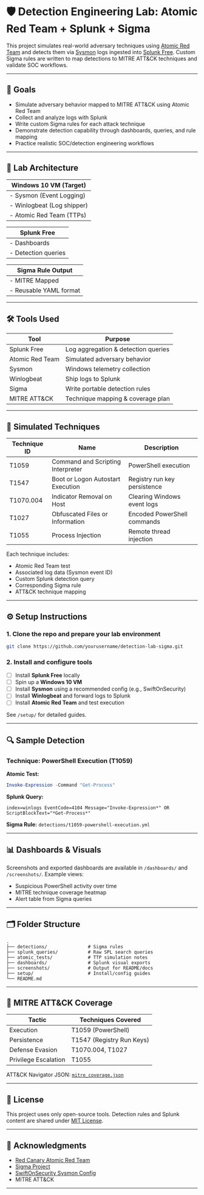 # 🛡️ Detection Engineering Lab: Atomic Red Team + Splunk + Sigma

This project simulates real-world adversary techniques using [Atomic Red Team](https://github.com/redcanaryco/atomic-red-team) and detects them via [Sysmon](https://learn.microsoft.com/en-us/sysinternals/downloads/sysmon) logs ingested into [Splunk Free](https://www.splunk.com/en_us/download/splunk-enterprise.html). Custom Sigma rules are written to map detections to MITRE ATT&CK techniques and validate SOC workflows.

---

## 📌 Goals

- Simulate adversary behavior mapped to MITRE ATT&CK using Atomic Red Team
- Collect and analyze logs with Splunk
- Write custom Sigma rules for each attack technique
- Demonstrate detection capability through dashboards, queries, and rule mapping
- Practice realistic SOC/detection engineering workflows

---

## 🧱 Lab Architecture


|  Windows 10 VM (Target)     |
|-----------------------------|
| - Sysmon (Event Logging)    |
| - Winlogbeat (Log shipper)  |
| - Atomic Red Team (TTPs)    |       
            
|       Splunk Free           |
|-----------------------------|
| - Dashboards                |
| - Detection queries         |
          
|      Sigma Rule Output      |
|-----------------------------|
| - MITRE Mapped              |
| - Reusable YAML format      |

---

## 🛠️ Tools Used

| Tool              | Purpose                            |
|------------------|-------------------------------------|
| Splunk Free       | Log aggregation & detection queries |
| Atomic Red Team   | Simulated adversary behavior        |
| Sysmon            | Windows telemetry collection        |
| Winlogbeat        | Ship logs to Splunk                 |
| Sigma             | Write portable detection rules      |
| MITRE ATT&CK      | Technique mapping & coverage plan   |

---

## 🧪 Simulated Techniques

| Technique ID | Name                            | Description                                |
|--------------|----------------------------------|--------------------------------------------|
| T1059        | Command and Scripting Interpreter | PowerShell execution                       |
| T1547        | Boot or Logon Autostart Execution | Registry run key persistence               |
| T1070.004    | Indicator Removal on Host         | Clearing Windows event logs                |
| T1027        | Obfuscated Files or Information   | Encoded PowerShell commands                |
| T1055        | Process Injection                 | Remote thread injection                    |

Each technique includes:
- Atomic Red Team test
- Associated log data (Sysmon event ID)
- Custom Splunk detection query
- Corresponding Sigma rule
- ATT&CK technique mapping

---

## ⚙️ Setup Instructions

### 1. Clone the repo and prepare your lab environment

```bash
git clone https://github.com/yourusername/detection-lab-sigma.git
````

### 2. Install and configure tools

* [ ] Install **Splunk Free** locally
* [ ] Spin up a **Windows 10 VM**
* [ ] Install **Sysmon** using a recommended config (e.g., SwiftOnSecurity)
* [ ] Install **Winlogbeat** and forward logs to Splunk
* [ ] Install **Atomic Red Team** and test execution

See `/setup/` for detailed guides.

---

## 🔍 Sample Detection

### Technique: PowerShell Execution (T1059)

**Atomic Test:**

```powershell
Invoke-Expression -Command "Get-Process"
```

**Splunk Query:**

```spl
index=winlogs EventCode=4104 Message="Invoke-Expression*" OR ScriptBlockText="*Get-Process*"
```

**Sigma Rule:**
`detections/t1059-powershell-execution.yml`

---

## 📊 Dashboards & Visuals

Screenshots and exported dashboards are available in `/dashboards/` and `/screenshots/`.
Example views:

* Suspicious PowerShell activity over time
* MITRE technique coverage heatmap
* Alert table from Sigma queries

---

## 🗂️ Folder Structure

```
.
├── detections/               # Sigma rules
├── splunk_queries/           # Raw SPL search queries
├── atomic_tests/             # TTP simulation notes
├── dashboards/               # Splunk visual exports
├── screenshots/              # Output for README/docs
├── setup/                    # Install/config guides
└── README.md
```

---

## 🧠 MITRE ATT\&CK Coverage

| Tactic               | Techniques Covered        |
| -------------------- | ------------------------- |
| Execution            | T1059 (PowerShell)        |
| Persistence          | T1547 (Registry Run Keys) |
| Defense Evasion      | T1070.004, T1027          |
| Privilege Escalation | T1055                     |

ATT\&CK Navigator JSON: [`mitre_coverage.json`](dashboards/mitre_coverage.json)

---

## 🧾 License

This project uses only open-source tools. Detection rules and Splunk content are shared under [MIT License](LICENSE).

---

## 🙌 Acknowledgments

* [Red Canary Atomic Red Team](https://github.com/redcanaryco/atomic-red-team)
* [Sigma Project](https://github.com/SigmaHQ/sigma)
* [SwiftOnSecurity Sysmon Config](https://github.com/SwiftOnSecurity/sysmon-config)
* MITRE ATT\&CK

---
